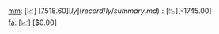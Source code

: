 [mm](record/mm/summary.md): [📈] [$7518.60]  
[ly](record/ly/summary.md): [📉] [$-1745.00]  
[fa](record/fa/summary.md): [📈] [$0.00]  
